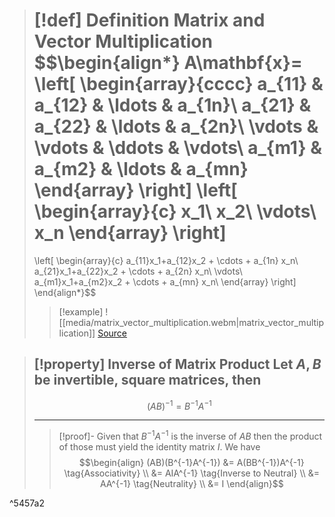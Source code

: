 >[!def] Definition Matrix and Vector Multiplication
>$$\begin{align*}
>  A\mathbf{x}=
>  \left[
>    \begin{array}{cccc}
>      a_{11} & a_{12} & \ldots & a_{1n}\\
>      a_{21} & a_{22} & \ldots & a_{2n}\\
>      \vdots & \vdots & \ddots & \vdots\\
>      a_{m1} & a_{m2} & \ldots & a_{mn}
>    \end{array}
>  \right]
>  \left[
>    \begin{array}{c}
>      x_1\\
>      x_2\\
>      \vdots\\
>      x_n
>    \end{array}
>  \right]
>  =
>  \left[
>    \begin{array}{c}
>      a_{11}x_1+a_{12}x_2 + \cdots + a_{1n} x_n\\
>      a_{21}x_1+a_{22}x_2 + \cdots + a_{2n} x_n\\
>      \vdots\\
>      a_{m1}x_1+a_{m2}x_2 + \cdots + a_{mn} x_n\\
>    \end{array}
>  \right]
>\end{align*}$$
>>[!example]
>>![[media/matrix_vector_multiplication.webm|matrix_vector_multiplication]]
>>[Source](http://matrixmultiplication.xyz)

>[!property] Inverse of Matrix Product
> Let $A,B$ be invertible, square matrices, then 
> ---
> $$(AB)^{-1}= B^{-1}A^{-1}$$
>
>---
>>[!proof]-
>>Given that $B^{-1}A^{-1}$ is the inverse of $AB$ then the product of those must yield the identity matrix $I$. We have
>>$$\begin{align}
>> (AB)(B^{-1}A^{-1}) &= A(BB^{-1})A^{-1} \tag{Associativity} \\
>> &= AIA^{-1} \tag{Inverse to Neutral} \\
>> &= AA^{-1} \tag{Neutrality} \\
>> &= I 
>>\end{align}$$
>>$$\tag*{$\square$}$$

^5457a2
